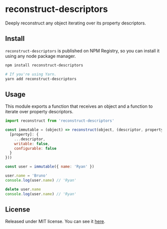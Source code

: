 # reconstruct-descriptors

Deeply reconstruct any object iterating over its property descriptors.

## Install

`reconstruct-descriptors` is published on NPM Registry, so you can install it using any node package manager.

```sh
npm install reconstruct-descriptors

# If you're using Yarn.
yarn add reconstruct-descriptors
```

## Usage

This module exports a function that receives an object and a function to iterate over property descriptors.

```js
import reconstruct from 'reconstruct-descriptors'

const immutable = (object) => reconstruct(object, (descriptor, property) => ({
  [property]: {
    ...descriptor,
    writable: false,
    configurable: false
  }
}))

const user = immutable({ name: 'Ryan' })

user.name = 'Bruno'
console.log(user.name) // 'Ryan'

delete user.name
console.log(user.name) // 'Ryan'
```

## License

Released under MIT license. You can see it [here][0].

<!-- Links -->

[0]: ./LICENSE
